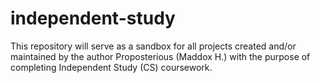 # independent-study

 This repository will serve as a sandbox for all projects created and/or maintained by the author Proposterious (Maddox H.) with the purpose of completing Independent Study (CS) coursework.

